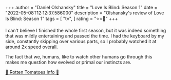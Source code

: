 +++
author = "Daniel Olshansky"
title = "Love Is Blind: Season 1"
date = "2022-05-08T12:12:37.586000"
description = "Olshansky's review of Love Is Blind: Season 1"
tags = [
    "tv",
]
rating = "⭐⭐🌟"
+++

I can't believe I finished the whole first season, but it was indeed something that was mildly entertaining and passed the time. I had the keyboard by my side, constantly skipping over various parts, so I probably watched it at around 2x speed overall.

The fact that we, humans, like to watch other humans go through this makes me question how evolved or primal our instincts are.

[🍅 Rotten Tomatoes Info 🍅](https://www.rottentomatoes.com//tv/love_is_blind/s01)